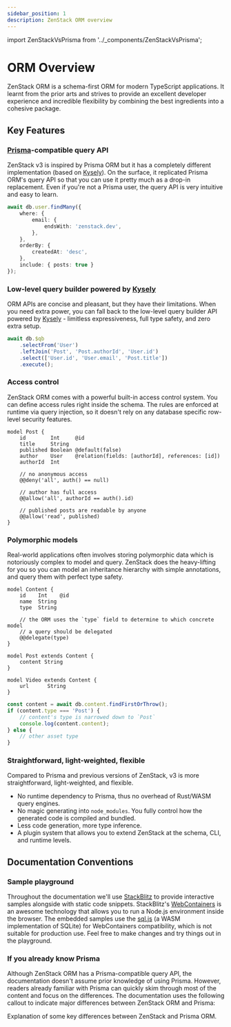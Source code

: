 ```yaml
---
sidebar_position: 1
description: ZenStack ORM overview
---
```


import ZenStackVsPrisma from '../_components/ZenStackVsPrisma';

# ORM Overview

ZenStack ORM is a schema-first ORM for modern TypeScript applications. It learnt from the prior arts and strives to provide an excellent developer experience and incredible flexibility by combining the best ingredients into a cohesive package.

## Key Features

### [Prisma](https://prisma.io/orm)-compatible query API

ZenStack v3 is inspired by Prisma ORM but it has a completely different implementation (based on [Kysely](https://kysely.dev/)). On the surface, it replicated Prisma ORM's query API so that you can use it pretty much as a drop-in replacement. Even if you're not a Prisma user, the query API is very intuitive and easy to learn.

```ts
await db.user.findMany({
    where: {
        email: {
            endsWith: 'zenstack.dev',
        },
    },
    orderBy: {
        createdAt: 'desc',
    },
    include: { posts: true }
});
```

### Low-level query builder powered by [Kysely](https://kysely.dev/)

ORM APIs are concise and pleasant, but they have their limitations. When you need extra power, you can fall back to the low-level query builder API powered by [Kysely](https://kysely.dev/) - limitless expressiveness, full type safety, and zero extra setup.

```ts
await db.$qb
    .selectFrom('User')
    .leftJoin('Post', 'Post.authorId', 'User.id')
    .select(['User.id', 'User.email', 'Post.title'])
    .execute();
```

### Access control

ZenStack ORM comes with a powerful built-in access control system. You can define access rules right inside the schema. The rules are enforced at runtime via query injection, so it doesn't rely on any database specific row-level security features.

```zmodel
model Post {
    id        Int     @id
    title     String
    published Boolean @default(false)
    author    User    @relation(fields: [authorId], references: [id])
    authorId  Int

    // no anonymous access
    @@deny('all', auth() == null)

    // author has full access
    @@allow('all', authorId == auth().id)

    // published posts are readable by anyone
    @@allow('read', published)
}
```

### Polymorphic models

Real-world applications often involves storing polymorphic data which is notoriously complex to model and query. ZenStack does the heavy-lifting for you so you can model an inheritance hierarchy with simple annotations, and query them with perfect type safety.

```zmodel
model Content {
    id    Int    @id
    name  String
    type  String

    // the ORM uses the `type` field to determine to which concrete model
    // a query should be delegated
    @@delegate(type)
}

model Post extends Content {
    content String
}

model Video extends Content {
    url      String
}
```

```ts title="main.ts"
const content = await db.content.findFirstOrThrow();
if (content.type === 'Post') {
    // content's type is narrowed down to `Post`
    console.log(content.content);
} else {
    // other asset type
}
```

### Straightforward, light-weighted, flexible

Compared to Prisma and previous versions of ZenStack, v3 is more straightforward, light-weighted, and flexible.

- No runtime dependency to Prisma, thus no overhead of Rust/WASM query engines.
- No magic generating into `node_modules`. You fully control how the generated code is compiled and bundled.
- Less code generation, more type inference.
- A plugin system that allows you to extend ZenStack at the schema, CLI, and runtime levels.

## Documentation Conventions

### Sample playground

Throughout the documentation we'll use [StackBlitz](https://stackblitz.com/) to provide interactive samples alongside with static code snippets. StackBlitz's [WebContainers](https://webcontainers.io/) is an awesome technology that allows you to run a Node.js environment inside the browser. The embedded samples use the [sql.js](https://github.com/sql-js/sql.js) (a WASM implementation of SQLite) for WebContainers compatibility, which is not suitable for production use. Feel free to make changes and try things out in the playground.

### If you already know Prisma

Although ZenStack ORM has a Prisma-compatible query API, the documentation doesn't assume prior knowledge of using Prisma. However, readers already familiar with Prisma can quickly skim through most of the content and focus on the differences. The documentation uses the following callout to indicate major differences between ZenStack ORM and Prisma:

<ZenStackVsPrisma>
Explanation of some key differences between ZenStack and Prisma ORM.
</ZenStackVsPrisma>
